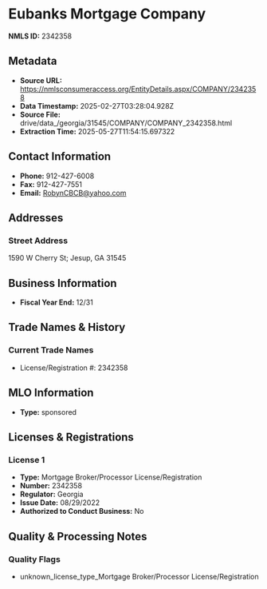 # Eubanks Mortgage Company

**NMLS ID:** 2342358

## Metadata
- **Source URL:** https://nmlsconsumeraccess.org/EntityDetails.aspx/COMPANY/2342358
- **Data Timestamp:** 2025-02-27T03:28:04.928Z
- **Source File:** drive/data_/georgia/31545/COMPANY/COMPANY_2342358.html
- **Extraction Time:** 2025-05-27T11:54:15.697322

## Contact Information
- **Phone:** 912-427-6008
- **Fax:** 912-427-7551
- **Email:** RobynCBCB@yahoo.com

## Addresses
### Street Address
1590 W Cherry St; Jesup, GA 31545

## Business Information
- **Fiscal Year End:** 12/31

## Trade Names & History
### Current Trade Names
- License/Registration #: 2342358

## MLO Information
- **Type:** sponsored

## Licenses & Registrations

### License 1
- **Type:** Mortgage Broker/Processor License/Registration
- **Number:** 2342358
- **Regulator:** Georgia
- **Issue Date:** 08/29/2022
- **Authorized to Conduct Business:** No

## Quality & Processing Notes
### Quality Flags
- unknown_license_type_Mortgage Broker/Processor License/Registration
